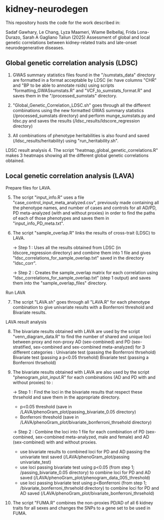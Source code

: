 # kidney-neurodegen

This repository hosts the code for the work described in:

Sadaf Gawhary, Le Chang, Lyza Maameri, Wiame Belbellaj, Frida Lona-Durazo, Sarah A Gagliano Taliun (2025) Assessment of global and local genetic correlations between kidney-related traits and late-onset neurodegenerative diseases.

## Global genetic correlation analysis (LDSC)

1. GWAS summary statistics files found in the "/sumstats_data" directory are formatted in a format acceptable by LDSC (ie: have columns "CHR" and "BP to be able to annotate rsids) using scripts "formatting_GWASsumstats.R" and "VCF_to_sumstats_format.R" and saves them in the "/processed_sumstats" directory.
   
2. "Global_Genetic_Correlation_LDSC.sh" goes through all the different combinations using the new formatted GWAS summary statistics (/processed_sumstats directory) and perform munge_sumstats.py and ldsc.py and saves the results (/ldsc_results/ldscore_regression directory)
   
3. All combinations of phenotype heritabilities is also found and saved (/ldsc_results/heritability) using "run_heritability.sh".


LDSC result analysis
4. The script "heatmap_global_genetic_correlations.R" makes 3 heatmaps showing all the different global genetic correlations obtained. 

## Local genetic correlation analysis (LAVA)
Prepare files for LAVA.

5. The script "input_info.R" uses a file "case_control_input_meta_analyzed.csv", previously made containing all the phenotype names, and number of cases and controls for all AD/PD, PD meta-analyzed (with and without proxies) in order to find the paths of each of those phenotypes and saves them in "input_info_PD_meta.txt".
   
6. The script "sample_overlap.R" links the results of cross-trait (LDSC) to LAVA.
   
   -> Step 1 : Uses all the results obtained from LDSC (in ldscore_regression directory) and combine them into 1 file and gives "ldsc_correlations_for_sample_overlap.txt" saved in       the directory "ldsc_corr".
   
   -> Step 2  : Creates the sample_overlap matrix for each correlation using "ldsc_correlations_for_sample_overlap.txt" (step 1 output) and saves them into the 
      "sample_overlap_files" directory.


Run LAVA 

7. The script "LAVA.sh" goes through all "LAVA.R" for each phenotype combination to give univariate results with a Bonferroni threshold and Bivariate results.

LAVA result analysis

8. The bivariate results obtained with LAVA are used by the script "venn_diagram_data.R" to find the number of shared and unique loci between proxy and non-proxy AD (sex-combined) and PD (sex-stratified, sex-combined and sex-combined meta-analyzed) for 3 different categories :
      Univariate test (passing the Bonferroni thrsehold)
      Bivariate test (passing a p<0.05 thrsehold)
      Bivariate test (passing a Bonferroni thrsehold)

9. The bivariate results obtained with LAVA are also used by the script "phenogram_plot_input.R" for each combinations (AD and PD with and without proxies) to :
    
   -> Step 1 : Find the loci in the bivariate results that respect these thrsehold and save them in the appropriate directory. 
      - p<0.05 threshold (save in /LAVA/phenoGram_plot/passing_bivariate_0.05 directory) 
      - Bonferroni threshold (save in /LAVA/phenoGram_plot/bivariate_bonferroni_thrsehold directory)
        
   -> Step 2 : Combine the loci into 1 file for each combination of PD (sex-combined, sex-combined meta-analyzed, male and female) and AD (sex-combined) with and without proxies. 
      - use bivariate results to combined loci for PD and AD passing the univariate test saved (/LAVA/phenoGram_plot/passing univariate_test)
      - use loci passing bivariate test using p<0.05 (from step 1; /passing_bivariate_0.05 directory) to combine loci for PD and AD saved (/LAVA/phenoGram_plot/phenogram_data_005_threshold) 
      - use loci passing bivariate test using p<Bonferroni (from step 1; /bivariate_bonferroni_thrsehold directory) to combine loci for PD and AD saved (/LAVA/phenoGram_plot/bivariate_bonferroni_thrsehold)
      
11. The script "FUMA.R" combines the non-proxies PD/AD of all 6 kidney traits for all sexes and changes the SNPs to a gene set to be used in FUMA.
